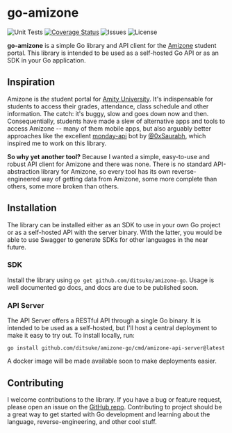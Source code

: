 # go-amizone
![Unit Tests](https://img.shields.io/github/workflow/status/ditsuke/go-amizone/tests?label=tests&logo=github)
[![Coverage Status](https://img.shields.io/coveralls/github/ditsuke/go-amizone?logo=coveralls)](https://coveralls.io/github/ditsuke/go-amizone?branch=main)
![Issues](https://img.shields.io/github/issues/ditsuke/go-amizone?logo=github)
![License](https://img.shields.io/github/license/ditsuke/go-amizone)

**go-amizone** is a simple Go library and API client for the [Amizone](https://s.amizone.net) student portal. This
library is intended to be used as a self-hosted Go API or as an SDK in your Go application.

## Inspiration

Amizone is _the_ student portal for [Amity University](https://www.amity.edu/). It's indispensable for students to
access their grades, attendance, class schedule and other information. The catch: it's buggy, slow and goes down now and
then. Consequentially, students have made a slew of alternative apps and tools to access Amizone -- many of them mobile
apps, but also arguably better approaches like the excellent [monday-api][monday-api] bot by [@0xSaurabh][0xSaurabh],
which inspired me to work on this library.

**So why yet another tool?** Because I wanted a simple, easy-to-use and robust API client for Amizone and there was
none. There is no standard API-abstraction library for Amizone, so every tool has its own reverse-engineered way of
getting data from Amizone, some more complete than others, some more broken than others.

## Installation

The library can be installed either as an SDK to use in your own Go project or as a self-hosted API with the server
binary. With the latter, you would be able to use Swagger to generate SDKs for other languages in the near future.

### SDK
Install the library using `go get github.com/ditsuke/amizone-go`. Usage is well documented go docs, and docs
are due to be published soon.

### API Server

The API Server offers a RESTful API through a single Go binary. It is intended to be used as a self-hosted,
but I'll host a central deployment to make it easy to try out. To install locally, run:

```shell
go install github.com/ditsuke/amizone-go/cmd/amizone-api-server@latest
```

A docker image will be made available soon to make deployments easier.

## Contributing
I welcome contributions to the library. If you have a bug or feature request, please open an issue on the
[GitHub repo][github]. Contributing to project should be a great way to get started with Go development and learning
about the language, reverse-engineering, and other cool stuff.

[monday-api]: https://github.com/0xSaurabh/monday-api

[0xSaurabh]: https://github.com/0xSaurabh/

[github]: https://github.com/ditsuke/amizone-go
